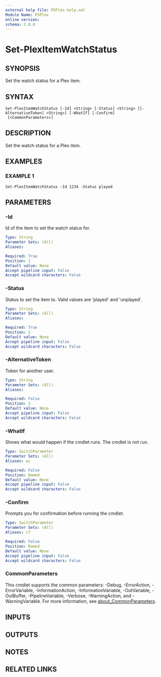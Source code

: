 ```yaml
---
external help file: PSPlex-help.xml
Module Name: PSPlex
online version:
schema: 2.0.0
---
```


# Set-PlexItemWatchStatus

## SYNOPSIS
Set the watch status for a Plex item.

## SYNTAX

```
Set-PlexItemWatchStatus [-Id] <String> [-Status] <String> [[-AlternativeToken] <String>] [-WhatIf] [-Confirm]
 [<CommonParameters>]
```

## DESCRIPTION
Set the watch status for a Plex item.

## EXAMPLES

### EXAMPLE 1
```
Set-PlexItemWatchStatus -Id 1234 -Status played
```

## PARAMETERS

### -Id
Id of the item to set the watch status for.

```yaml
Type: String
Parameter Sets: (All)
Aliases:

Required: True
Position: 1
Default value: None
Accept pipeline input: False
Accept wildcard characters: False
```

### -Status
Status to set the item to.
Valid values are 'played' and 'unplayed'.

```yaml
Type: String
Parameter Sets: (All)
Aliases:

Required: True
Position: 2
Default value: None
Accept pipeline input: False
Accept wildcard characters: False
```

### -AlternativeToken
Token for another user.

```yaml
Type: String
Parameter Sets: (All)
Aliases:

Required: False
Position: 3
Default value: None
Accept pipeline input: False
Accept wildcard characters: False
```

### -WhatIf
Shows what would happen if the cmdlet runs.
The cmdlet is not run.

```yaml
Type: SwitchParameter
Parameter Sets: (All)
Aliases: wi

Required: False
Position: Named
Default value: None
Accept pipeline input: False
Accept wildcard characters: False
```

### -Confirm
Prompts you for confirmation before running the cmdlet.

```yaml
Type: SwitchParameter
Parameter Sets: (All)
Aliases: cf

Required: False
Position: Named
Default value: None
Accept pipeline input: False
Accept wildcard characters: False
```

### CommonParameters
This cmdlet supports the common parameters: -Debug, -ErrorAction, -ErrorVariable, -InformationAction, -InformationVariable, -OutVariable, -OutBuffer, -PipelineVariable, -Verbose, -WarningAction, and -WarningVariable. For more information, see [about_CommonParameters](http://go.microsoft.com/fwlink/?LinkID=113216).

## INPUTS

## OUTPUTS

## NOTES

## RELATED LINKS
